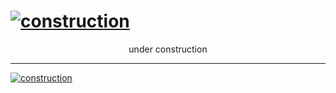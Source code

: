 # [![construction](https://i.imgur.com/xJ13sAl.png)](./README.md)

<div align='center'>
under construction
</div>

---

[![construction](https://i.imgur.com/xJ13sAl.png)](./README.md)
